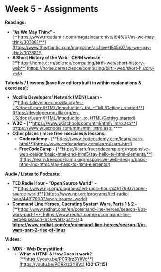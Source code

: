 # Week 5 - Assignments

**Readings:**

* **“As We May Think” -** [**https://www.theatlantic.com/magazine/archive/1945/07/as-we-may-think/303881/**](https://www.theatlantic.com/magazine/archive/1945/07/as-we-may-think/303881/)
* **A Short History of the Web - CERN website -** [**https://home.cern/science/computing/birth-web/short-history-web**](https://home.cern/science/computing/birth-web/short-history-web)

**Tutorials / Lessons \[have live editors built in within explanations & exercises\]:**

* **Mozilla Developers’ Network \(MDN\) Learn -** [**https://developer.mozilla.org/en-US/docs/Learn/HTML/Introduction\_to\_HTML/Getting\_started**](https://developer.mozilla.org/en-US/docs/Learn/HTML/Introduction_to_HTML/Getting_started)
* **W3C -** [**https://www.w3schools.com/html/html\_intro.asp**](https://www.w3schools.com/html/html_intro.asp) ****
* **Other places / more free exercises & lessons:**
  * **Codecademy -** [**https://www.codecademy.com/learn/learn-html**](https://www.codecademy.com/learn/learn-html)
  * **FreeCodeCamp -** [**https://learn.freecodecamp.org/responsive-web-design/basic-html-and-html5/say-hello-to-html-elements/**](https://learn.freecodecamp.org/responsive-web-design/basic-html-and-html5/say-hello-to-html-elements/)

**Audio / Listen to Podcasts:**

* **TED Radio Hour - “Open Source World” -** [**https://www.npr.org/programs/ted-radio-hour/449179937/open-source-world**](https://www.npr.org/programs/ted-radio-hour/449179937/open-source-world)
* **Command Line Heroes, Operating System Wars, Parts 1 & 2 -** [**https://www.redhat.com/en/command-line-heroes/season-1/os-wars-part-1**](https://www.redhat.com/en/command-line-heroes/season-1/os-wars-part-1) **&** [**https://www.redhat.com/en/command-line-heroes/season-1/os-wars-part-2-rise-of-linux** ](https://www.redhat.com/en/command-line-heroes/season-1/os-wars-part-2-rise-of-linux)

**Videos:**

* **MDN - Web Demystified:**
  * **What is HTML & How Does it work?** [**https://youtu.be/PORRrz3Y8Vc**](https://youtu.be/PORRrz3Y8Vc) **\(00:07:15\)**

